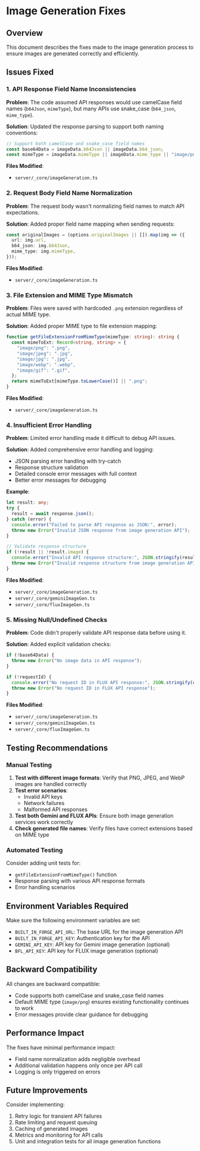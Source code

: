 # Image Generation Fixes

## Overview
This document describes the fixes made to the image generation process to ensure images are generated correctly and efficiently.

## Issues Fixed

### 1. API Response Field Name Inconsistencies
**Problem**: The code assumed API responses would use camelCase field names (`b64Json`, `mimeType`), but many APIs use snake_case (`b64_json`, `mime_type`).

**Solution**: Updated the response parsing to support both naming conventions:
```typescript
// Support both camelCase and snake_case field names
const base64Data = imageData.b64Json || imageData.b64_json;
const mimeType = imageData.mimeType || imageData.mime_type || "image/png";
```

**Files Modified**: 
- `server/_core/imageGeneration.ts`

### 2. Request Body Field Name Normalization
**Problem**: The request body wasn't normalizing field names to match API expectations.

**Solution**: Added proper field name mapping when sending requests:
```typescript
const originalImages = (options.originalImages || []).map(img => ({
  url: img.url,
  b64_json: img.b64Json,
  mime_type: img.mimeType,
}));
```

**Files Modified**:
- `server/_core/imageGeneration.ts`

### 3. File Extension and MIME Type Mismatch
**Problem**: Files were saved with hardcoded `.png` extension regardless of actual MIME type.

**Solution**: Added proper MIME type to file extension mapping:
```typescript
function getFileExtensionFromMimeType(mimeType: string): string {
  const mimeToExt: Record<string, string> = {
    "image/png": ".png",
    "image/jpeg": ".jpg",
    "image/jpg": ".jpg",
    "image/webp": ".webp",
    "image/gif": ".gif",
  };
  return mimeToExt[mimeType.toLowerCase()] || ".png";
}
```

**Files Modified**:
- `server/_core/imageGeneration.ts`

### 4. Insufficient Error Handling
**Problem**: Limited error handling made it difficult to debug API issues.

**Solution**: Added comprehensive error handling and logging:
- JSON parsing error handling with try-catch
- Response structure validation
- Detailed console error messages with full context
- Better error messages for debugging

**Example**:
```typescript
let result: any;
try {
  result = await response.json();
} catch (error) {
  console.error("Failed to parse API response as JSON:", error);
  throw new Error("Invalid JSON response from image generation API");
}

// Validate response structure
if (!result || !result.image) {
  console.error("Invalid API response structure:", JSON.stringify(result));
  throw new Error("Invalid response structure from image generation API");
}
```

**Files Modified**:
- `server/_core/imageGeneration.ts`
- `server/_core/geminiImageGen.ts`
- `server/_core/fluxImageGen.ts`

### 5. Missing Null/Undefined Checks
**Problem**: Code didn't properly validate API response data before using it.

**Solution**: Added explicit validation checks:
```typescript
if (!base64Data) {
  throw new Error("No image data in API response");
}

if (!requestId) {
  console.error("No request ID in FLUX API response:", JSON.stringify(createData));
  throw new Error("No request ID in FLUX API response");
}
```

**Files Modified**:
- `server/_core/imageGeneration.ts`
- `server/_core/geminiImageGen.ts`
- `server/_core/fluxImageGen.ts`

## Testing Recommendations

### Manual Testing
1. **Test with different image formats**: Verify that PNG, JPEG, and WebP images are handled correctly
2. **Test error scenarios**: 
   - Invalid API keys
   - Network failures
   - Malformed API responses
3. **Test both Gemini and FLUX APIs**: Ensure both image generation services work correctly
4. **Check generated file names**: Verify files have correct extensions based on MIME type

### Automated Testing
Consider adding unit tests for:
- `getFileExtensionFromMimeType()` function
- Response parsing with various API response formats
- Error handling scenarios

## Environment Variables Required

Make sure the following environment variables are set:
- `BUILT_IN_FORGE_API_URL`: The base URL for the image generation API
- `BUILT_IN_FORGE_API_KEY`: Authentication key for the API
- `GEMINI_API_KEY`: API key for Gemini image generation (optional)
- `BFL_API_KEY`: API key for FLUX image generation (optional)

## Backward Compatibility

All changes are backward compatible:
- Code supports both camelCase and snake_case field names
- Default MIME type (`image/png`) ensures existing functionality continues to work
- Error messages provide clear guidance for debugging

## Performance Impact

The fixes have minimal performance impact:
- Field name normalization adds negligible overhead
- Additional validation happens only once per API call
- Logging is only triggered on errors

## Future Improvements

Consider implementing:
1. Retry logic for transient API failures
2. Rate limiting and request queuing
3. Caching of generated images
4. Metrics and monitoring for API calls
5. Unit and integration tests for all image generation functions
